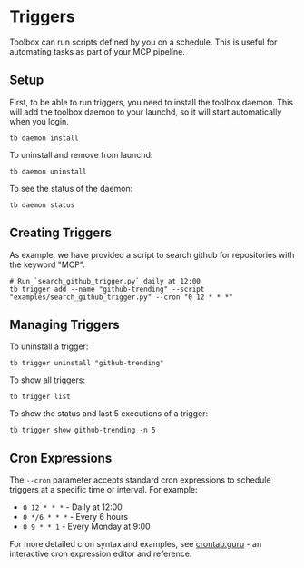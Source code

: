# Triggers

Toolbox can run scripts defined by you on a schedule. This is useful for automating tasks as part of your MCP pipeline.

## Setup

First, to be able to run triggers, you need to install the toolbox daemon. This will add the toolbox daemon to your launchd, so it will start automatically when you login.

```
tb daemon install
```

To uninstall and remove from launchd:

```
tb daemon uninstall
```

To see the status of the daemon:

```
tb daemon status
```

## Creating Triggers

As example, we have provided a script to search github for repositories with the keyword "MCP".

```
# Run `search_github_trigger.py` daily at 12:00
tb trigger add --name "github-trending" --script "examples/search_github_trigger.py" --cron "0 12 * * *"
```

## Managing Triggers

To uninstall a trigger:

```
tb trigger uninstall "github-trending"
```

To show all triggers:

```
tb trigger list
```

To show the status and last 5 executions of a trigger:

```
tb trigger show github-trending -n 5
```

## Cron Expressions

The `--cron` parameter accepts standard cron expressions to schedule triggers at a specific time or interval. For example:

- `0 12 * * *` - Daily at 12:00
- `0 */6 * * *` - Every 6 hours
- `0 9 * * 1` - Every Monday at 9:00

For more detailed cron syntax and examples, see [crontab.guru](https://crontab.guru/) - an interactive cron expression editor and reference.
